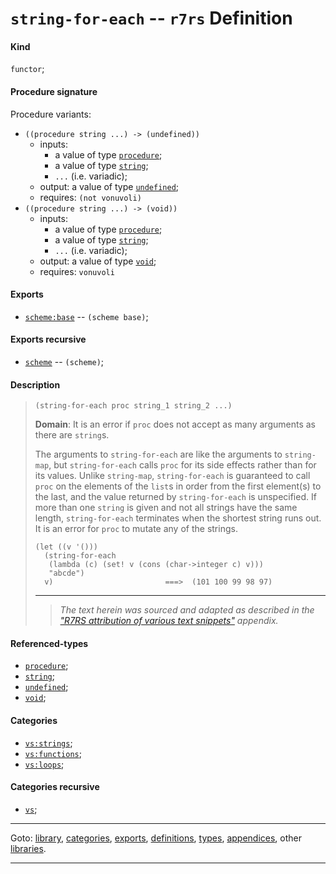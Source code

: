 

<a id='definition__r7rs__string-for-each'></a>

# `string-for-each` -- `r7rs` Definition


<a id='definition__r7rs__string-for-each__kind'></a>

#### Kind

`functor`;


<a id='definition__r7rs__string-for-each__procedure-signature'></a>

#### Procedure signature

Procedure variants:
 * `((procedure string ...) -> (undefined))`
   * inputs:
     * a value of type [`procedure`](../../r7rs/types/procedure.md#type__r7rs__procedure);
     * a value of type [`string`](../../r7rs/types/string.md#type__r7rs__string);
     * `...` (i.e. variadic);
   * output: a value of type [`undefined`](../../r7rs/types/undefined.md#type__r7rs__undefined);
   * requires: `(not vonuvoli)`
 * `((procedure string ...) -> (void))`
   * inputs:
     * a value of type [`procedure`](../../r7rs/types/procedure.md#type__r7rs__procedure);
     * a value of type [`string`](../../r7rs/types/string.md#type__r7rs__string);
     * `...` (i.e. variadic);
   * output: a value of type [`void`](../../r7rs/types/void.md#type__r7rs__void);
   * requires: `vonuvoli`


<a id='definition__r7rs__string-for-each__exports'></a>

#### Exports

 * [`scheme:base`](../../r7rs/exports/scheme_3a_base.md#export__r7rs__scheme_3a_base) -- `(scheme base)`;


<a id='definition__r7rs__string-for-each__exports-recursive'></a>

#### Exports recursive

 * [`scheme`](../../r7rs/exports/scheme.md#export__r7rs__scheme) -- `(scheme)`;


<a id='definition__r7rs__string-for-each__description'></a>

#### Description

> ````
> (string-for-each proc string_1 string_2 ...)
> ````
> 
> 
> **Domain**:  It is an error if `proc` does not
> accept as many arguments as there are `string`s.
> 
> The arguments to `string-for-each` are like the arguments to
> `string-map`, but `string-for-each` calls `proc` for its side
> effects rather than for its values.  Unlike `string-map`,
> `string-for-each` is guaranteed to call `proc` on the elements of
> the `list`s in order from the first element(s) to the last, and the
> value returned by `string-for-each` is unspecified.
> If more than one `string` is given and not all strings have the same length,
> `string-for-each` terminates when the shortest string runs out.
> It is an error for `proc` to mutate any of the strings.
> 
> ````
> (let ((v '()))
>   (string-for-each
>    (lambda (c) (set! v (cons (char->integer c) v)))
>    "abcde")
>   v)                         ===>  (101 100 99 98 97)
> ````
> 
> 
> ----
> > *The text herein was sourced and adapted as described in the ["R7RS attribution of various text snippets"](../../r7rs/appendices/attribution.md#appendix__r7rs__attribution) appendix.*


<a id='definition__r7rs__string-for-each__referenced-types'></a>

#### Referenced-types

 * [`procedure`](../../r7rs/types/procedure.md#type__r7rs__procedure);
 * [`string`](../../r7rs/types/string.md#type__r7rs__string);
 * [`undefined`](../../r7rs/types/undefined.md#type__r7rs__undefined);
 * [`void`](../../r7rs/types/void.md#type__r7rs__void);


<a id='definition__r7rs__string-for-each__categories'></a>

#### Categories

 * [`vs:strings`](../../vonuvoli/categories/vs_3a_strings.md#category__vonuvoli__vs_3a_strings);
 * [`vs:functions`](../../vonuvoli/categories/vs_3a_functions.md#category__vonuvoli__vs_3a_functions);
 * [`vs:loops`](../../vonuvoli/categories/vs_3a_loops.md#category__vonuvoli__vs_3a_loops);


<a id='definition__r7rs__string-for-each__categories-recursive'></a>

#### Categories recursive

 * [`vs`](../../vonuvoli/categories/vs.md#category__vonuvoli__vs);

----

Goto: [library](../../r7rs/_index.md#library__r7rs), [categories](../../r7rs/categories/_index.md#toc__r7rs__categories), [exports](../../r7rs/exports/_index.md#toc__r7rs__exports), [definitions](../../r7rs/definitions/_index.md#toc__r7rs__definitions), [types](../../r7rs/types/_index.md#toc__r7rs__types), [appendices](../../r7rs/appendices/_index.md#toc__r7rs__appendices), other [libraries](../../_libraries.md#toc__libraries).

----

